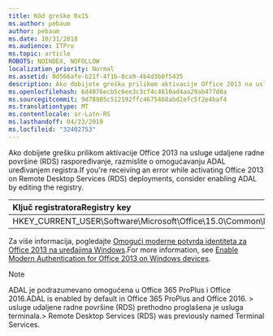 ```yaml
---
title: Kôd greške 0x15
ms.author: pebaum
author: pebaum
ms.date: 10/31/2018
ms.audience: ITPro
ms.topic: article
ROBOTS: NOINDEX, NOFOLLOW
localization_priority: Normal
ms.assetid: 0d566afe-b21f-4f1b-8ca9-4b4d3b0f5435
description: Ako dobijete grešku prilikom aktivacije Office 2013 na usluge udaljene radne površine (RDS) raspoređivanje, razmislite o omogućavanju ADAL uređivanjem registra.
ms.openlocfilehash: 6d4076ecb5c6ee3c3cf4c4610ad4aa29ab477d8a
ms.sourcegitcommit: 9d78905c512192ffc4675468abd2efc5f2e4baf4
ms.translationtype: MT
ms.contentlocale: sr-Latn-RS
ms.lasthandoff: 04/23/2019
ms.locfileid: "32402753"
---
```

<span data-ttu-id="b67d7-103">Ako dobijete grešku prilikom aktivacije Office 2013 na usluge udaljene radne površine (RDS) raspoređivanje, razmislite o omogućavanju ADAL uređivanjem registra.</span><span class="sxs-lookup"><span data-stu-id="b67d7-103">If you're receiving an error while activating Office 2013 on Remote Desktop Services (RDS) deployments, consider enabling ADAL by editing the registry.</span></span> 
  
|<span data-ttu-id="b67d7-104">**Ključ registratora**</span><span class="sxs-lookup"><span data-stu-id="b67d7-104">**Registry key**</span></span>|<span data-ttu-id="b67d7-105">**Tip**</span><span class="sxs-lookup"><span data-stu-id="b67d7-105">**Type**</span></span>|<span data-ttu-id="b67d7-106">**Vrednost**</span><span class="sxs-lookup"><span data-stu-id="b67d7-106">**Value**</span></span>|
|:-----|:-----|:-----|
|<span data-ttu-id="b67d7-107">HKEY_CURRENT_USER\Software\Microsoft\Office\15.0\Common\Identity\EnableADAL</span><span class="sxs-lookup"><span data-stu-id="b67d7-107">HKEY_CURRENT_USER\Software\Microsoft\Office\15.0\Common\Identity\EnableADAL</span></span>  <br/> |<span data-ttu-id="b67d7-108">REG_DWORD</span><span class="sxs-lookup"><span data-stu-id="b67d7-108">REG_DWORD</span></span>  <br/> |<span data-ttu-id="b67d7-109">1</span><span class="sxs-lookup"><span data-stu-id="b67d7-109">1</span></span>  <br/> |
   
<span data-ttu-id="b67d7-110">Za više informacija, pogledajte [Omogući moderne potvrda identiteta za Office 2013 na uređajima Windows](https://docs.microsoft.com/office365/admin/security-and-compliance/enable-modern-authentication).</span><span class="sxs-lookup"><span data-stu-id="b67d7-110">For more information, see [Enable Modern Authentication for Office 2013 on Windows devices](https://docs.microsoft.com/office365/admin/security-and-compliance/enable-modern-authentication).</span></span>
  
> [!NOTE]
>  <span data-ttu-id="b67d7-111">ADAL je podrazumevano omogućena u Office 365 ProPlus i Office 2016.</span><span class="sxs-lookup"><span data-stu-id="b67d7-111">ADAL is enabled by default in Office 365 ProPlus and Office 2016.</span></span> <span data-ttu-id="b67d7-112">> usluge udaljene radne površine (RDS) prethodno proglašena je usluga terminala.</span><span class="sxs-lookup"><span data-stu-id="b67d7-112">>  Remote Desktop Services (RDS) was previously named Terminal Services.</span></span> 
  


